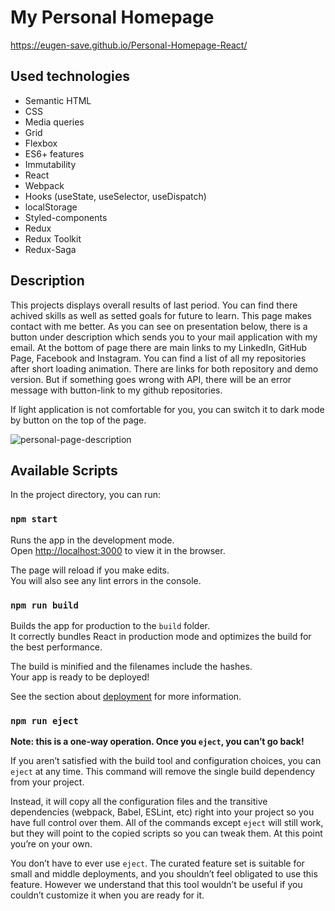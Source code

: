 # My Personal Homepage

https://eugen-save.github.io/Personal-Homepage-React/

## Used technologies
* Semantic HTML
* CSS
* Media queries
* Grid
* Flexbox
* ES6+ features
* Immutability
* React
* Webpack
* Hooks (useState, useSelector, useDispatch)
* localStorage
* Styled-components
* Redux
* Redux Toolkit
* Redux-Saga

## Description

This projects displays overall results of last period. You can find there achived skills as well as setted goals for future to learn.
This page makes contact with me better. As you can see on presentation below, there is a button under description which sends you to your mail application with my email.
At the bottom of page there are main links to my LinkedIn, GitHub Page, Facebook and Instagram.
You can find a list of all my repositories after short loading animation. There are links for both repository and demo version. But if something goes wrong with API, there will be an error message with button-link to my github repositories.

If light application is not comfortable for you, you can switch it to dark mode by button on the top of the page.

![personal-page-description](https://github.com/Eugen-save/Personal-Homepage-React/blob/main/Readme-description.gif)
## Available Scripts

In the project directory, you can run:

### `npm start`

Runs the app in the development mode.\
Open [http://localhost:3000](http://localhost:3000) to view it in the browser.

The page will reload if you make edits.\
You will also see any lint errors in the console.

### `npm run build`

Builds the app for production to the `build` folder.\
It correctly bundles React in production mode and optimizes the build for the best performance.

The build is minified and the filenames include the hashes.\
Your app is ready to be deployed!

See the section about [deployment](https://facebook.github.io/create-react-app/docs/deployment) for more information.

### `npm run eject`

**Note: this is a one-way operation. Once you `eject`, you can’t go back!**

If you aren’t satisfied with the build tool and configuration choices, you can `eject` at any time. This command will remove the single build dependency from your project.

Instead, it will copy all the configuration files and the transitive dependencies (webpack, Babel, ESLint, etc) right into your project so you have full control over them. All of the commands except `eject` will still work, but they will point to the copied scripts so you can tweak them. At this point you’re on your own.

You don’t have to ever use `eject`. The curated feature set is suitable for small and middle deployments, and you shouldn’t feel obligated to use this feature. However we understand that this tool wouldn’t be useful if you couldn’t customize it when you are ready for it.